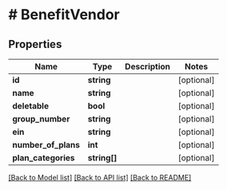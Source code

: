 # # BenefitVendor

## Properties

Name | Type | Description | Notes
------------ | ------------- | ------------- | -------------
**id** | **string** |  | [optional]
**name** | **string** |  | [optional]
**deletable** | **bool** |  | [optional]
**group_number** | **string** |  | [optional]
**ein** | **string** |  | [optional]
**number_of_plans** | **int** |  | [optional]
**plan_categories** | **string[]** |  | [optional]

[[Back to Model list]](../../README.md#models) [[Back to API list]](../../README.md#endpoints) [[Back to README]](../../README.md)
